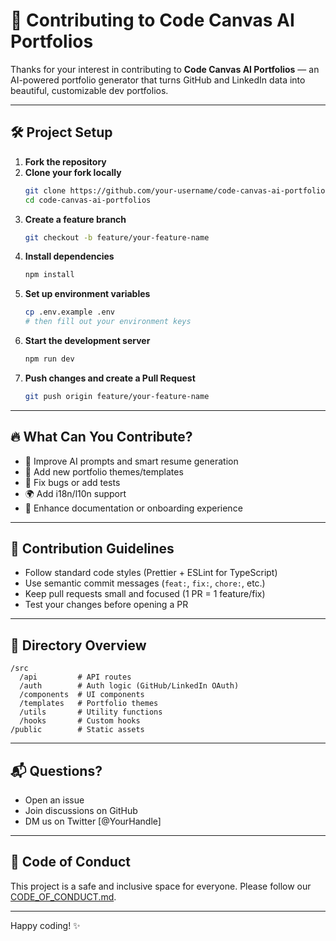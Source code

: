 # 🤝 Contributing to Code Canvas AI Portfolios

Thanks for your interest in contributing to **Code Canvas AI Portfolios** — an AI-powered portfolio generator that turns GitHub and LinkedIn data into beautiful, customizable dev portfolios.

---

## 🛠 Project Setup

1. **Fork the repository**
2. **Clone your fork locally**
   ```bash
   git clone https://github.com/your-username/code-canvas-ai-portfolios.git
   cd code-canvas-ai-portfolios
   ```
3. **Create a feature branch**
   ```bash
   git checkout -b feature/your-feature-name
   ```
4. **Install dependencies**
   ```bash
   npm install
   ```
5. **Set up environment variables**
   ```bash
   cp .env.example .env
   # then fill out your environment keys
   ```
6. **Start the development server**
   ```bash
   npm run dev
   ```
7. **Push changes and create a Pull Request**
   ```bash
   git push origin feature/your-feature-name
   ```

---

## 🔥 What Can You Contribute?

- 🧠 Improve AI prompts and smart resume generation
- 🎨 Add new portfolio themes/templates
- 🐛 Fix bugs or add tests
- 🌍 Add i18n/l10n support
- 📖 Enhance documentation or onboarding experience

---

## 🧭 Contribution Guidelines

- Follow standard code styles (Prettier + ESLint for TypeScript)
- Use semantic commit messages (`feat:`, `fix:`, `chore:`, etc.)
- Keep pull requests small and focused (1 PR = 1 feature/fix)
- Test your changes before opening a PR

---

## 📁 Directory Overview

```
/src
  /api         # API routes
  /auth        # Auth logic (GitHub/LinkedIn OAuth)
  /components  # UI components
  /templates   # Portfolio themes
  /utils       # Utility functions
  /hooks       # Custom hooks
/public        # Static assets
```

---

## 📬 Questions?

- Open an issue
- Join discussions on GitHub
- DM us on Twitter [@YourHandle]

---

## 🙏 Code of Conduct

This project is a safe and inclusive space for everyone. Please follow our [CODE_OF_CONDUCT.md](CODE_OF_CONDUCT.md).

---

Happy coding! ✨
